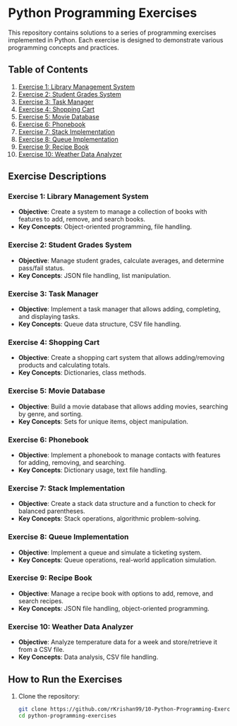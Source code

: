 # Python Programming Exercises

This repository contains solutions to a series of programming exercises implemented in Python. Each exercise is designed to demonstrate various programming concepts and practices.

## Table of Contents
1. [Exercise 1: Library Management System](#exercise-1-library-management-system)
2. [Exercise 2: Student Grades System](#exercise-2-student-grades-system)
3. [Exercise 3: Task Manager](#exercise-3-task-manager)
4. [Exercise 4: Shopping Cart](#exercise-4-shopping-cart)
5. [Exercise 5: Movie Database](#exercise-5-movie-database)
6. [Exercise 6: Phonebook](#exercise-6-phonebook)
7. [Exercise 7: Stack Implementation](#exercise-7-stack-implementation)
8. [Exercise 8: Queue Implementation](#exercise-8-queue-implementation)
9. [Exercise 9: Recipe Book](#exercise-9-recipe-book)
10. [Exercise 10: Weather Data Analyzer](#exercise-10-weather-data-analyzer)

## Exercise Descriptions

### Exercise 1: Library Management System
- **Objective**: Create a system to manage a collection of books with features to add, remove, and search books.
- **Key Concepts**: Object-oriented programming, file handling.

### Exercise 2: Student Grades System
- **Objective**: Manage student grades, calculate averages, and determine pass/fail status.
- **Key Concepts**: JSON file handling, list manipulation.

### Exercise 3: Task Manager
- **Objective**: Implement a task manager that allows adding, completing, and displaying tasks.
- **Key Concepts**: Queue data structure, CSV file handling.

### Exercise 4: Shopping Cart
- **Objective**: Create a shopping cart system that allows adding/removing products and calculating totals.
- **Key Concepts**: Dictionaries, class methods.

### Exercise 5: Movie Database
- **Objective**: Build a movie database that allows adding movies, searching by genre, and sorting.
- **Key Concepts**: Sets for unique items, object manipulation.

### Exercise 6: Phonebook
- **Objective**: Implement a phonebook to manage contacts with features for adding, removing, and searching.
- **Key Concepts**: Dictionary usage, text file handling.

### Exercise 7: Stack Implementation
- **Objective**: Create a stack data structure and a function to check for balanced parentheses.
- **Key Concepts**: Stack operations, algorithmic problem-solving.

### Exercise 8: Queue Implementation
- **Objective**: Implement a queue and simulate a ticketing system.
- **Key Concepts**: Queue operations, real-world application simulation.

### Exercise 9: Recipe Book
- **Objective**: Manage a recipe book with options to add, remove, and search recipes.
- **Key Concepts**: JSON file handling, object-oriented programming.

### Exercise 10: Weather Data Analyzer
- **Objective**: Analyze temperature data for a week and store/retrieve it from a CSV file.
- **Key Concepts**: Data analysis, CSV file handling.

## How to Run the Exercises
1. Clone the repository:
   ```bash
   git clone https://github.com/rKrishan99/10-Python-Programming-Exercises.git
   cd python-programming-exercises
